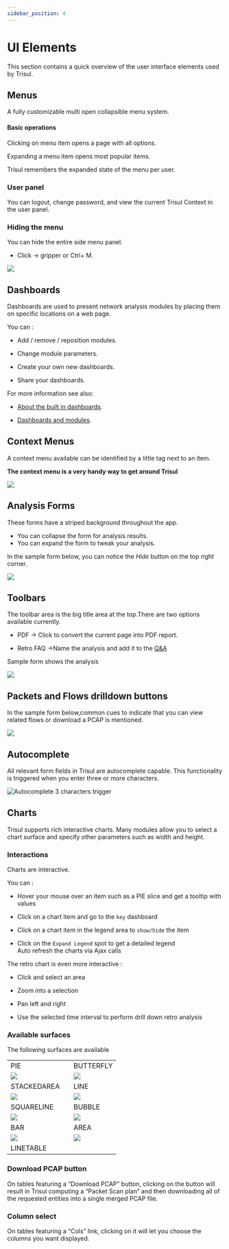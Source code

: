 ```yaml
---
sidebar_position: 4
---
```


# UI Elements

This section contains a quick overview of the user interface elements
used by Trisul.

## Menus

A fully customizable multi open collapsible menu system.

#### Basic operations

Clicking on menu item opens a page with all options.

Expanding a menu item opens most popular items.

Trisul remembers the expanded state of the menu per user.

### User panel

You can logout, change password, and view the current Trisul Context in
the user panel.

### Hiding the menu

You can hide the entire side menu panel.

- Click -\> gripper or Ctrl+ M.

![](images/elements/gripper.png)

## Dashboards

Dashboards are used to present network analysis modules by placing them
on specific locations on a web page.

You can :  

- Add / remove / reposition modules.  

- Change module parameters.  

- Create your own new dashboards.  

- Share your dashboards.

For more information see also:  

- [About the built in dashboards](dashboards.html).   

- [Dashboards and modules](dashmod_intro.html).

## Context Menus

A context menu available can be identified by a little tag next to an
item.

**The context menu is a very handy way to get around Trisul**

![](images/elements/context-menu.png)

## Analysis Forms

These forms have a striped background throughout the app.

- You can collapse the form for analysis results.
- You can expand the form to tweak your analysis.

In the sample form below, you can notice the *Hide* button on the top
right corner.

![](images/elements/sampleform.png)

## Toolbars

The toolbar area is the big title area at the top.There are two options
available currently.

- PDF -\> Click to convert the current page into PDF report.

- Retro FAQ -\>Name the analysis and add it to the
  [Q&A](/docs/ug/cg/retrofaq.html)

Sample form shows the analysis

![](images/elements/toolbar.png)

## Packets and Flows drilldown buttons

In the sample form below,common cues to indicate that you can view
related flows or download a PCAP is mentioned.

![](images/elements/flows_and_packets.png)

## Autocomplete

All relevant form fields in Trisul are autocomplete capable. This
functionality is triggered when you enter three or more characters.

![Autocomplete 3 characters trigger](images/elements/autocomplete.png "Autocomplete 3 characters trigger")

## Charts

Trisul supports rich interactive charts. Many modules allow you to
select a chart surface and specify other parameters such as width and
height.

### Interactions

Charts are interactive.

You can :  

- Hover your mouse over an item such as a PIE slice and get a tooltip with
  values  

- Click on a chart item and go to the `key` dashboard  

- Click on a chart item in the legend area to `show/hide` the item  

- Click on the `Expand Legend` spot to get a detailed legend  
  Auto refresh the charts via Ajax calls

The retro chart is even more interactive :  

- Click and select an area  

- Zoom into a selection  

- Pan left and right  

- Use the selected time interval to perform drill down retro analysis

### Available surfaces

The following surfaces are available

|                                    |     |                                  |
| ---------------------------------- | --- | -------------------------------- |
| PIE                                |     | BUTTERFLY                        |
| ![](images/charts/pie.png)         |     | ![](images/charts/butterfly.png) |
| STACKEDAREA                        |     | LINE                             |
| ![](images/charts/stackedarea.png) |     | ![](images/charts/line.png)      |
| SQUARELINE                         |     | BUBBLE                           |
| ![](images/charts/squareline.png)  |     | ![](images/charts/bubble.png)    |
| BAR                                |     | AREA                             |
| ![](images/charts/bar.png)         |     | ![](images/charts/area.png)      |
| LINETABLE                          |     |                                  |

### Download PCAP button

On tables featuring a “Download PCAP” button, clicking on the button
will result in Trisul computing a “Packet Scan plan” and then
downloading all of the requested entities into a single merged PCAP
file.

### Column select

On tables featuring a “Cols” link, clicking on it will let you choose
the columns you want displayed.
